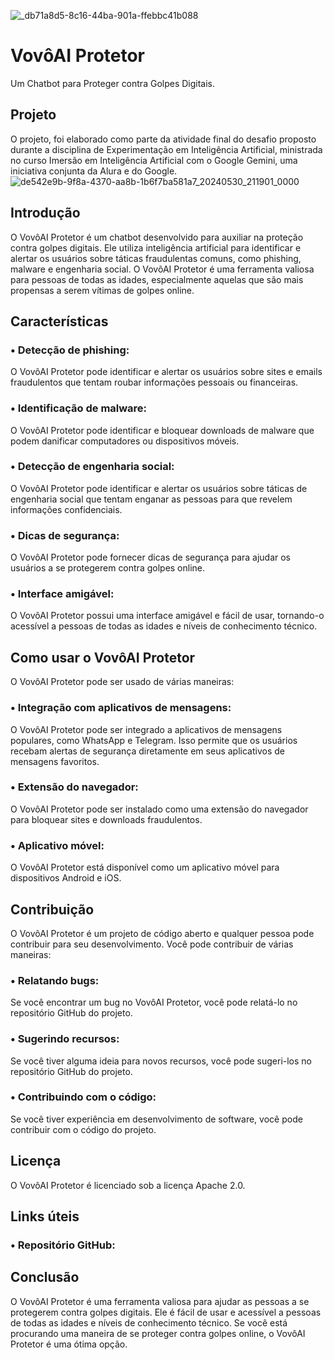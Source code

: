 ![_db71a8d5-8c16-44ba-901a-ffebbc41b088](https://github.com/dsilvaoficial/Proteja-Dos-Golpes-Digitais-/assets/170318768/6acbc1b1-0585-4364-9c7f-13517486b986)

# VovôAI Protetor

Um Chatbot para Proteger contra Golpes Digitais.

## Projeto
O projeto, foi elaborado como parte da atividade final do desafio proposto durante a disciplina de Experimentação em Inteligência Artificial, ministrada no curso Imersão em Inteligência Artificial com o Google Gemini, uma iniciativa conjunta da Alura e do Google.
![de542e9b-9f8a-4370-aa8b-1b6f7ba581a7_20240530_211901_0000](https://github.com/dsilvaoficial/Proteja-Dos-Golpes-Digitais-/assets/170318768/37d4ee33-2437-4209-9a93-8cd112fa0b91)


## Introdução 

O VovôAI Protetor é um chatbot desenvolvido para auxiliar na proteção contra golpes digitais. Ele utiliza inteligência artificial para identificar e alertar os usuários sobre táticas fraudulentas comuns, como phishing, malware e engenharia social. O VovôAI Protetor é uma ferramenta valiosa para pessoas de todas as idades, especialmente aquelas que são mais propensas a serem vítimas de golpes online. 

## Características 

### • Detecção de phishing: 
O VovôAI Protetor pode identificar e alertar os usuários sobre sites e emails fraudulentos que tentam roubar informações pessoais ou financeiras. 

### • Identificação de malware: 
O VovôAI Protetor pode identificar e bloquear downloads de malware que podem danificar computadores ou dispositivos móveis. 

### • Detecção de engenharia social: 
O VovôAI Protetor pode identificar e alertar os usuários sobre táticas de engenharia social que tentam enganar as pessoas para que revelem informações confidenciais. 

### • Dicas de segurança: 
O VovôAI Protetor pode fornecer dicas de segurança para ajudar os usuários a se protegerem contra golpes online. 

### • Interface amigável: 
O VovôAI Protetor possui uma interface amigável e fácil de usar, tornando-o acessível a pessoas de todas as idades e níveis de conhecimento técnico. 

## Como usar o VovôAI Protetor 

O VovôAI Protetor pode ser usado de várias maneiras: 

### • Integração com aplicativos de mensagens: 
O VovôAI Protetor pode ser integrado a aplicativos de mensagens populares, como WhatsApp e Telegram. Isso permite que os usuários recebam alertas de segurança diretamente em seus aplicativos de mensagens favoritos. 

### • Extensão do navegador:
O VovôAI Protetor pode ser instalado como uma extensão do navegador para bloquear sites e downloads fraudulentos. 

### • Aplicativo móvel:
O VovôAI Protetor está disponível como um aplicativo móvel para dispositivos Android e iOS. 

## Contribuição 

O VovôAI Protetor é um projeto de código aberto e qualquer pessoa pode contribuir para seu desenvolvimento. Você pode contribuir de várias maneiras: 

### • Relatando bugs: 
Se você encontrar um bug no VovôAI Protetor, você pode relatá-lo no repositório GitHub do projeto. 

### • Sugerindo recursos:
Se você tiver alguma ideia para novos recursos, você pode sugeri-los no repositório GitHub do projeto. 

### • Contribuindo com o código: 
Se você tiver experiência em desenvolvimento de software, você pode contribuir com o código do projeto. 

## Licença 

O VovôAI Protetor é licenciado sob a licença Apache 2.0. 

## Links úteis 

### • Repositório GitHub:


## Conclusão 

O VovôAI Protetor é uma ferramenta valiosa para ajudar as pessoas a se protegerem contra golpes digitais. Ele é fácil de usar e acessível a pessoas de todas as idades e níveis de conhecimento técnico. Se você está procurando uma maneira de se proteger contra golpes online, o VovôAI Protetor é uma ótima opção.

